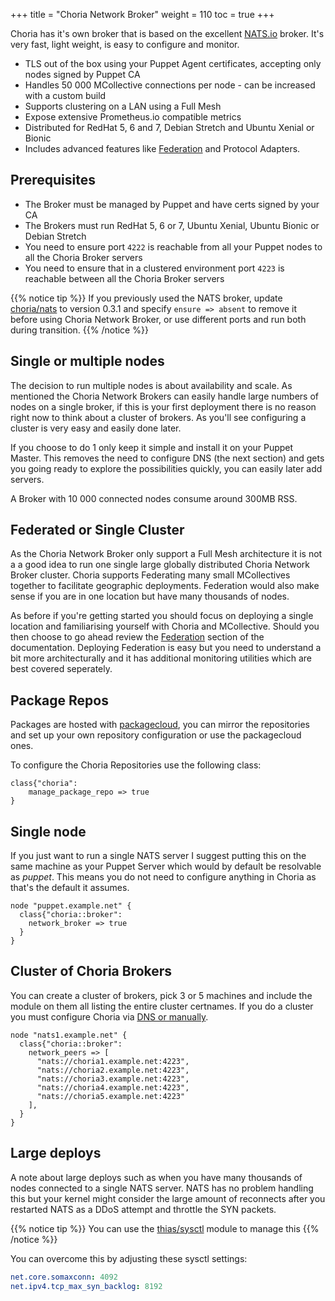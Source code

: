 +++
title = "Choria Network Broker"
weight = 110
toc = true
+++

Choria has it's own broker that is based on the excellent [NATS.io](https://nats.io/) broker.  It's very fast, light weight, is easy to configure and monitor.

  * TLS out of the box using your Puppet Agent certificates, accepting only nodes signed by Puppet CA
  * Handles 50 000 MCollective connections per node - can be increased with a custom build
  * Supports clustering on a LAN using a Full Mesh
  * Expose extensive Prometheus.io compatible metrics
  * Distributed for RedHat 5, 6 and 7, Debian Stretch and Ubuntu Xenial or Bionic
  * Includes advanced features like [Federation](../../federation) and Protocol Adapters.

## Prerequisites

 * The Broker must be managed by Puppet and have certs signed by your CA
 * The Brokers must run RedHat 5, 6 or 7, Ubuntu Xenial, Ubuntu Bionic or Debian Stretch
 * You need to ensure port `4222` is reachable from all your Puppet nodes to all the Choria Broker servers
 * You need to ensure that in a clustered environment port `4223` is reachable between all the Choria Broker servers

{{% notice tip %}}
If you previously used the NATS broker, update [choria/nats](https://forge.puppet.com/choria/nats) to version 0.3.1 and specify `ensure => absent` to remove it before using Choria Network Broker, or use different ports and run both during transition.
{{% /notice %}}

## Single or multiple nodes

The decision to run multiple nodes is about availability and scale.  As mentioned the Choria Network Brokers can easily handle large numbers of nodes on a single broker, if this is your first deployment there is no reason right now to think about a cluster of brokers.  As you'll see configuring a cluster is very easy and easily done later.

If you choose to do 1 only keep it simple and install it on your Puppet Master.  This removes the need to configure DNS (the next section) and gets you going ready to explore the possibilities quickly, you can easily later add servers.

A Broker with 10 000 connected nodes consume around 300MB RSS.

## Federated or Single Cluster

As the Choria Network Broker only support a Full Mesh architecture it is not a a good idea to run one single large globally distributed Choria Network Broker cluster.  Choria supports Federating many small MCollectives together to facilitate geographic deployments. Federation would also make sense if you are in one location but have many thousands of nodes.

As before if you're getting started you should focus on deploying a single location and familiarising yourself with Choria and MCollective.  Should you then choose to go ahead review the [Federation](../../federation) section of the documentation.  Deploying Federation is easy but you need to understand a bit more architecturally and it has additional monitoring utilities which are best covered seperately.

## Package Repos

Packages are hosted with [packagecloud](https://packagecloud.io/choria/release), you can mirror the repositories and set up your own repository configuration or use the packagecloud ones.

To configure the Choria Repositories use the following class:

```puppet
class{"choria":
    manage_package_repo => true
}
```

## Single node

If you just want to run a single NATS server I suggest putting this on the same machine as your Puppet Server which would by default be resolvable as _puppet_.  This means you do not need to configure anything in Choria as that's the default it assumes.

```puppet
node "puppet.example.net" {
  class{"choria::broker":
    network_broker => true
  }
}
```

## Cluster of Choria Brokers

You can create a cluster of brokers, pick 3 or 5 machines and include the module on them all listing the entire cluster certnames. If you do a cluster you must configure Choria via [DNS or manually](../dns/).

```puppet
node "nats1.example.net" {
  class{"choria::broker":
    network_peers => [
      "nats://choria1.example.net:4223",
      "nats://choria2.example.net:4223",
      "nats://choria3.example.net:4223",
      "nats://choria4.example.net:4223",
      "nats://choria5.example.net:4223"
    ],
  }
}
```

## Large deploys

A note about large deploys such as when you have many thousands of nodes connected to a single NATS server.  NATS has no problem handling this but your kernel might consider the large amount of reconnects after you restarted NATS as a DDoS attempt and throttle the SYN packets.

{{% notice tip %}}
You can use the <a href="https://forge.puppet.com/thias/sysctl">thias/sysctl</a> module to manage this
{{% /notice %}}

You can overcome this by adjusting these sysctl settings:

```yaml
net.core.somaxconn: 4092
net.ipv4.tcp_max_syn_backlog: 8192
```
